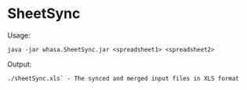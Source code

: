 # SheetSync

Usage:

    java -jar whasa.SheetSync.jar <spreadsheet1> <spreadsheet2>

Output:

    ./sheetSync.xls` - The synced and merged input files in XLS format